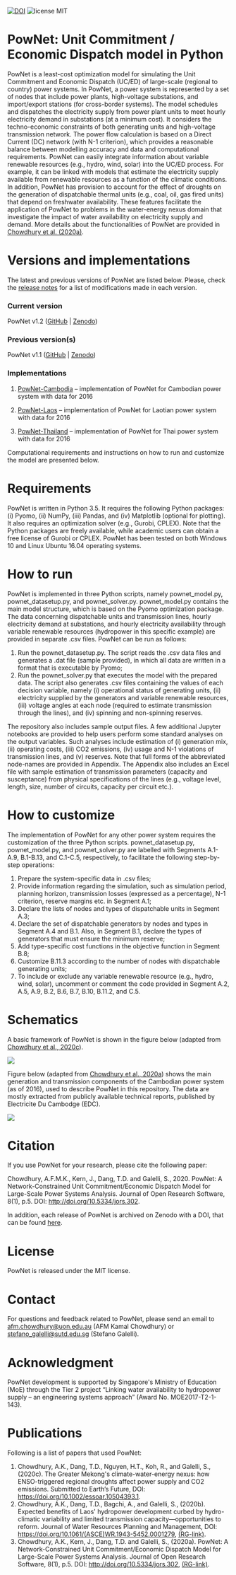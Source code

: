 [![DOI](https://zenodo.org/badge/DOI/10.5281/zenodo.4020167.svg)](https://doi.org/10.5281/zenodo.4020167) ![license MIT](https://img.shields.io/github/license/kamal0013/PowNet) 
# PowNet: Unit Commitment / Economic Dispatch model in Python
PowNet is a least-cost optimization model for simulating the Unit Commitment and Economic Dispatch (UC/ED) of large-scale (regional to country) power systems. In PowNet, a power system is represented by a set of nodes that include power plants, high-voltage substations, and import/export stations (for cross-border systems). The model schedules and dispatches the electricity supply from power plant units to meet hourly electricity demand in substations (at a minimum cost). It considers the techno-economic constraints of both generating units and high-voltage transmission network. The power flow calculation is based on a Direct Current (DC) network (with N-1 criterion), which provides a reasonable balance between modelling accuracy and data and computational requirements. PowNet can easily integrate information about variable renewable resources (e.g., hydro, wind, solar) into the UC/ED process. For example, it can be linked with models that estimate the electricity supply available from renewable resources as a function of the climatic conditions. In addition, PowNet has provision to account for the effect of droughts on the generation of dispatchable thermal units (e.g., coal, oil, gas fired units) that depend on freshwater availability. These features facilitate the application of PowNet to problems in the water-energy nexus domain that investigate the impact of water availability on electricity supply and demand. More details about the functionalities of PowNet are provided in [Chowdhury et al. (2020a)](https://openresearchsoftware.metajnl.com/articles/10.5334/jors.302/).

# Versions and implementations
The latest and previous versions of PowNet are listed below. Please, check the [release notes](https://github.com/kamal0013/PowNet/releases) for a list of modifications made in each version. 
### Current version
PowNet v1.2 ([GitHub](https://github.com/kamal0013/PowNet/tree/v1.2) | [Zenodo](https://zenodo.org/record/4020167#.X1hqrGhKguU))
### Previous version(s)
PowNet v1.1 ([GitHub](https://github.com/kamal0013/PowNet/tree/v1.1) | [Zenodo](https://zenodo.org/record/3756750))

### Implementations
1.	[PowNet-Cambodia](https://github.com/kamal0013/PowNet) – implementation of PowNet for Cambodian power system with data for 2016

2.	[PowNet-Laos](https://github.com/kamal0013/PowNet-Laos) – implementation of PowNet for Laotian power system with data for 2016

3.	[PowNet-Thailand]( https://github.com/kamal0013/PowNet-Thailand) – implementation of PowNet for Thai power system with data for 2016

Computational requirements and instructions on how to run and customize the model are presented below.

# Requirements
PowNet is written in Python 3.5. It requires the following Python packages: (i) Pyomo, (ii) NumPy, (iii) Pandas, and (iv) Matplotlib (optional for plotting). It also requires an optimization solver (e.g., Gurobi, CPLEX). Note that the Python packages are freely available, while academic users can obtain a free license of Gurobi or CPLEX. PowNet has been tested on both Windows 10 and Linux Ubuntu 16.04 operating systems.

# How to run
PowNet is implemented in three Python scripts, namely pownet_model.py, pownet_datasetup.py, and pownet_solver.py. pownet_model.py contains the main model structure, which is based on the Pyomo optimization package. The data concerning dispatchable units and transmission lines, hourly electricity demand at substations, and hourly electricity availability through variable renewable resources (hydropower in this specific example) are provided in separate .csv files. PowNet can be run as follows:

1.	Run the pownet_datasetup.py. The script reads the .csv data files and generates a .dat file (sample provided), in which all data are written in a format that is executable by Pyomo;
2.	Run the pownet_solver.py that executes the model with the prepared data. The script also generates .csv files containing the values of each decision variable, namely (i) operational status of generating units, (ii) electricity supplied by the generators and variable renewable resources, (iii) voltage angles at each node (required to estimate transmission through the lines), and (iv) spinning and non-spinning reserves.

The repository also includes sample output files. A few additional Jupyter notebooks are provided to help users perform some standard analyses on the output variables. Such analyses include estimation of (i) generation mix, (ii) operating costs, (iii) CO2 emissions, (iv) usage and N-1 violations of transmission lines, and (v) reserves. Note that full forms of the abbreviated node-names are provided in Appendix. The Appendix also includes an Excel file with sample estimation of transmission parameters (capacity and susceptance) from physical specifications of the lines (e.g., voltage level, length, size, number of circuits, capacity per circuit etc.).

# How to customize
The implementation of PowNet for any other power system requires the customization of the three Python scripts. pownet_datasetup.py, pownet_model.py, and pownet_solver.py are labelled with Segments A.1-A.9, B.1-B.13, and C.1-C.5, respectively, to facilitate the following step-by-step operations:

1.	Prepare the system-specific data in .csv files;
2.	Provide information regarding the simulation, such as simulation period, planning horizon, transmission losses (expressed as a percentage), N-1 criterion, reserve margins etc. in Segment A.1;
3.	Declare the lists of nodes and types of dispatchable units in Segment A.3;
4.	Declare the set of dispatchable generators by nodes and types in Segment A.4 and B.1. Also, in Segment B.1, declare the types of generators that must ensure the minimum reserve;
5.	Add type-specific cost functions in the objective function in Segment B.8; 
6.	Customize B.11.3 according to the number of nodes with dispatchable generating units;
7.	To include or exclude any variable renewable resource (e.g., hydro, wind, solar), uncomment or comment the code provided in Segment A.2, A.5, A.9, B.2, B.6, B.7, B.10, B.11.2, and C.5.

# Schematics
A basic framework of PowNet is shown in the figure below (adapted from [Chowdhury et al., 2020c](https://www.essoar.org/doi/abs/10.1002/essoar.10504393.1)).

![]( https://github.com/kamal0013/PowNet/blob/master/Appendix/fig_pownet_model.PNG)

Figure below (adapted from [Chowdhury et al., 2020a](https://openresearchsoftware.metajnl.com/articles/10.5334/jors.302/)) shows the main generation and transmission components of the Cambodian power system (as of 2016), used to describe PowNet in this repository. The data are mostly extracted from publicly available technical reports, published by Electricite Du Cambodge (EDC).

![]( https://github.com/kamal0013/PowNet/blob/master/Appendix/fig_Cambodia_grid.jpg)

# Citation
If you use PowNet for your research, please cite the following paper:

Chowdhury, A.F.M.K., Kern, J., Dang, T.D. and Galelli, S., 2020. PowNet: A Network-Constrained Unit Commitment/Economic Dispatch Model for Large-Scale Power Systems Analysis. Journal of Open Research Software, 8(1), p.5. DOI: http://doi.org/10.5334/jors.302.

In addition, each release of PowNet is archived on Zenodo with a DOI, that can be found [here](https://zenodo.org/record/4020167#.X1hsSWhKguU).

# License
PowNet is released under the MIT license. 

# Contact
For questions and feedback related to PowNet, please send an email to afm.chowdhury@uon.edu.au (AFM Kamal Chowdhury) or stefano_galelli@sutd.edu.sg (Stefano Galelli).

# Acknowledgment
PowNet development is supported by Singapore's Ministry of Education (MoE) through the Tier 2 project “Linking water availability to hydropower supply – an engineering systems approach” (Award No. MOE2017-T2-1-143).

# Publications
Following is a list of papers that used PowNet:
1.	Chowdhury, A.K., Dang, T.D., Nguyen, H.T., Koh, R., and Galelli, S., (2020c). The Greater Mekong's climate-water-energy nexus: how ENSO-triggered regional droughts affect power supply and CO2 emissions. Submitted to Earth’s Future, DOI: https://doi.org/10.1002/essoar.10504393.1.
2.	Chowdhury, A.K., Dang, T.D., Bagchi, A., and Galelli, S., (2020b). Expected benefits of Laos' hydropower development curbed by hydro-climatic variability and limited transmission capacity—opportunities to reform. Journal of Water Resources Planning and Management, DOI: https://doi.org/10.1061/(ASCE)WR.1943-5452.0001279, [(RG-link)](https://www.researchgate.net/publication/341276238_Expected_benefits_of_Laos'_hydropower_development_curbed_by_hydro-climatic_variability_and_limited_transmission_capacity--opportunities_to_reform).
3.	Chowdhury, A.K., Kern, J., Dang, T.D. and Galelli, S., (2020a). PowNet: A Network-Constrained Unit Commitment/Economic Dispatch Model for Large-Scale Power Systems Analysis. Journal of Open Research Software, 8(1), p.5. DOI: http://doi.org/10.5334/jors.302, [(RG-link)]( https://www.researchgate.net/publication/339885402_PowNet_A_Network-Constrained_Unit_CommitmentEconomic_Dispatch_Model_for_Large-Scale_Power_Systems_Analysis).
